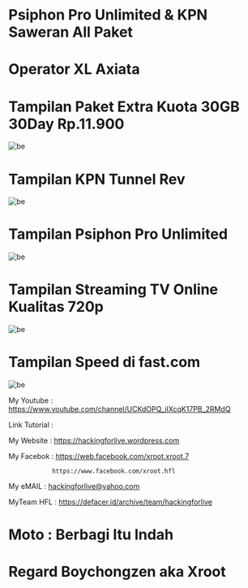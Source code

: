 # Psiphon Pro Unlimited & KPN Saweran All Paket


# Operator XL Axiata

# Tampilan Paket Extra Kuota 30GB 30Day Rp.11.900
![be](https://raw.githubusercontent.com/boychongzen18/XLSawer-KPN-Popon-AllPaket-Android/master/PAKET.png)
# Tampilan KPN Tunnel Rev
![be](https://raw.githubusercontent.com/boychongzen18/XLSawer-KPN-Popon-AllPaket-Android/master/KPN.png)
# Tampilan Psiphon Pro Unlimited
![be](https://raw.githubusercontent.com/boychongzen18/XLSawer-KPN-Popon-AllPaket-Android/master/POPON.png)
# Tampilan Streaming TV Online Kualitas 720p 
![be](https://raw.githubusercontent.com/boychongzen18/XLSawer-KPN-Popon-AllPaket-Android/master/TV.png)
# Tampilan Speed di fast.com 
![be](https://raw.githubusercontent.com/boychongzen18/XLSawer-KPN-Popon-AllPaket-Android/master/METERSPEED.png)

My Youtube    : https://www.youtube.com/channel/UCKdOPQ_iIXcqK17PB_2RMdQ

Link Tutorial : 


My Website    : https://hackingforlive.wordpress.com

My Facebok    : https://web.facebook.com/xroot.xroot.7

                https://www.facebook.com/xroot.hfl

My eMAIL      : hackingforlive@yahoo.com

MyTeam HFL    : https://defacer.id/archive/team/hackingforlive

# Moto : Berbagi Itu Indah

# Regard Boychongzen aka Xroot
